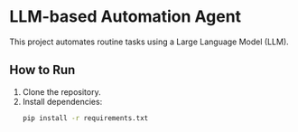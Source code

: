 # LLM-based Automation Agent

This project automates routine tasks using a Large Language Model (LLM).

## How to Run
1. Clone the repository.
2. Install dependencies:
   ```bash
   pip install -r requirements.txt